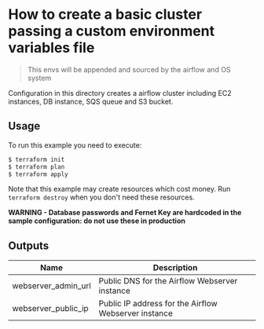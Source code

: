 # How to create a basic cluster passing a custom environment variables file

> This envs will be appended and sourced by the airflow and OS system

Configuration in this directory creates a airflow cluster including EC2 instances, DB instance, SQS queue and S3 bucket.

## Usage

To run this example you need to execute:

```bash
$ terraform init
$ terraform plan
$ terraform apply
```

Note that this example may create resources which cost money. Run `terraform destroy` when you don't need these resources.

**WARNING - Database passwords and Fernet Key are hardcoded in the sample configuration: do not use these in production**

<!-- BEGINNING OF PRE-COMMIT-TERRAFORM DOCS HOOK -->
## Outputs

| Name | Description |
|------|-------------|
| webserver\_admin\_url | Public DNS for the Airflow Webserver instance |
| webserver\_public\_ip | Public IP address for the Airflow Webserver instance |

<!-- END OF PRE-COMMIT-TERRAFORM DOCS HOOK -->
